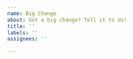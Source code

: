 ```yaml
---
name: Big Change
about: Got a big change? Tell it to Us!
title: ''
labels: ''
assignees: ''

---
```



